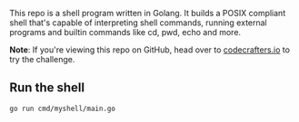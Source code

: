 This repo is a shell program written in Golang. It builds a POSIX compliant shell that's capable of
interpreting shell commands, running external programs and builtin commands like
cd, pwd, echo and more.

**Note**: If you're viewing this repo on GitHub, head over to
[codecrafters.io](https://codecrafters.io) to try the challenge.

## Run the shell

```
go run cmd/myshell/main.go
```
